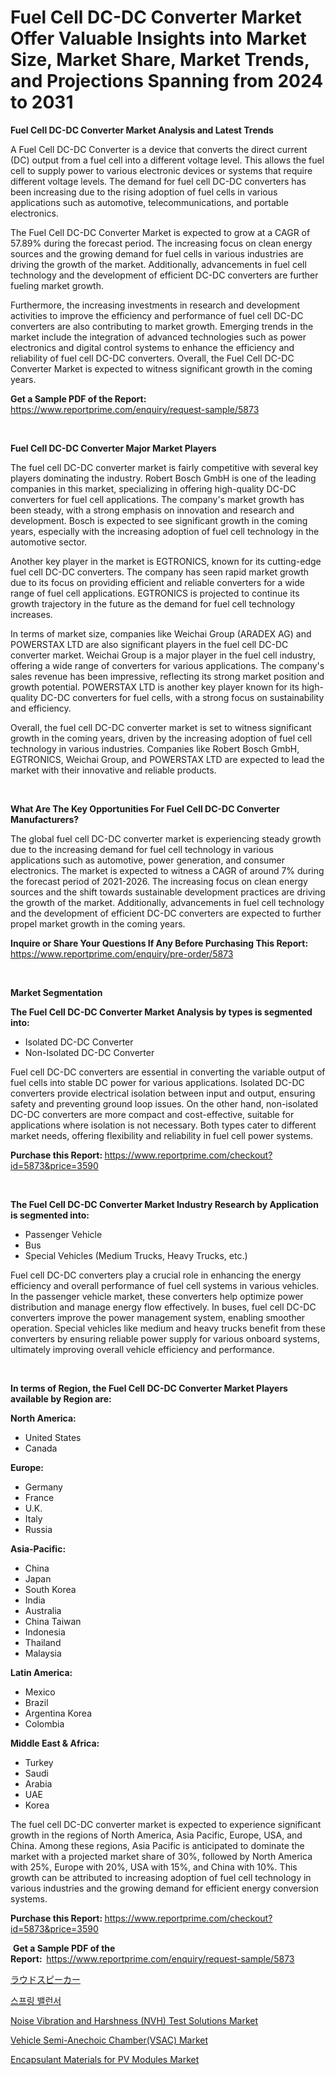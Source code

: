 <p><h1>Fuel Cell DC-DC Converter Market Offer Valuable Insights into Market Size, Market Share, Market Trends, and Projections Spanning from 2024 to 2031</h1></p><p><strong>Fuel Cell DC-DC Converter Market Analysis and Latest Trends</strong></p>
<p><p>A Fuel Cell DC-DC Converter is a device that converts the direct current (DC) output from a fuel cell into a different voltage level. This allows the fuel cell to supply power to various electronic devices or systems that require different voltage levels. The demand for fuel cell DC-DC converters has been increasing due to the rising adoption of fuel cells in various applications such as automotive, telecommunications, and portable electronics.</p><p>The Fuel Cell DC-DC Converter Market is expected to grow at a CAGR of 57.89% during the forecast period. The increasing focus on clean energy sources and the growing demand for fuel cells in various industries are driving the growth of the market. Additionally, advancements in fuel cell technology and the development of efficient DC-DC converters are further fueling market growth. </p><p>Furthermore, the increasing investments in research and development activities to improve the efficiency and performance of fuel cell DC-DC converters are also contributing to market growth. Emerging trends in the market include the integration of advanced technologies such as power electronics and digital control systems to enhance the efficiency and reliability of fuel cell DC-DC converters. Overall, the Fuel Cell DC-DC Converter Market is expected to witness significant growth in the coming years.</p></p>
<p><strong>Get a Sample PDF of the Report:&nbsp;</strong> <a href="https://www.reportprime.com/enquiry/request-sample/5873">https://www.reportprime.com/enquiry/request-sample/5873</a></p>
<p>&nbsp;</p>
<p><strong>Fuel Cell DC-DC Converter Major Market Players</strong></p>
<p><p>The fuel cell DC-DC converter market is fairly competitive with several key players dominating the industry. Robert Bosch GmbH is one of the leading companies in this market, specializing in offering high-quality DC-DC converters for fuel cell applications. The company's market growth has been steady, with a strong emphasis on innovation and research and development. Bosch is expected to see significant growth in the coming years, especially with the increasing adoption of fuel cell technology in the automotive sector.</p><p>Another key player in the market is EGTRONICS, known for its cutting-edge fuel cell DC-DC converters. The company has seen rapid market growth due to its focus on providing efficient and reliable converters for a wide range of fuel cell applications. EGTRONICS is projected to continue its growth trajectory in the future as the demand for fuel cell technology increases.</p><p>In terms of market size, companies like Weichai Group (ARADEX AG) and POWERSTAX LTD are also significant players in the fuel cell DC-DC converter market. Weichai Group is a major player in the fuel cell industry, offering a wide range of converters for various applications. The company's sales revenue has been impressive, reflecting its strong market position and growth potential. POWERSTAX LTD is another key player known for its high-quality DC-DC converters for fuel cells, with a strong focus on sustainability and efficiency.</p><p>Overall, the fuel cell DC-DC converter market is set to witness significant growth in the coming years, driven by the increasing adoption of fuel cell technology in various industries. Companies like Robert Bosch GmbH, EGTRONICS, Weichai Group, and POWERSTAX LTD are expected to lead the market with their innovative and reliable products.</p></p>
<p>&nbsp;</p>
<p><strong>What Are The Key Opportunities For Fuel Cell DC-DC Converter Manufacturers?</strong></p>
<p><p>The global fuel cell DC-DC converter market is experiencing steady growth due to the increasing demand for fuel cell technology in various applications such as automotive, power generation, and consumer electronics. The market is expected to witness a CAGR of around 7% during the forecast period of 2021-2026. The increasing focus on clean energy sources and the shift towards sustainable development practices are driving the growth of the market. Additionally, advancements in fuel cell technology and the development of efficient DC-DC converters are expected to further propel market growth in the coming years.</p></p>
<p><strong>Inquire or Share Your Questions If Any Before Purchasing This Report:</strong> <a href="https://www.reportprime.com/enquiry/pre-order/5873">https://www.reportprime.com/enquiry/pre-order/5873</a></p>
<p>&nbsp;</p>
<p><strong>Market Segmentation</strong></p>
<p><strong>The Fuel Cell DC-DC Converter Market Analysis by types is segmented into:</strong></p>
<p><ul><li>Isolated DC-DC Converter</li><li>Non-Isolated DC-DC Converter</li></ul></p>
<p><p>Fuel cell DC-DC converters are essential in converting the variable output of fuel cells into stable DC power for various applications. Isolated DC-DC converters provide electrical isolation between input and output, ensuring safety and preventing ground loop issues. On the other hand, non-isolated DC-DC converters are more compact and cost-effective, suitable for applications where isolation is not necessary. Both types cater to different market needs, offering flexibility and reliability in fuel cell power systems.</p></p>
<p><strong>Purchase this Report:&nbsp;</strong><a href="https://www.reportprime.com/checkout?id=5873&price=3590">https://www.reportprime.com/checkout?id=5873&price=3590</a></p>
<p>&nbsp;</p>
<p><strong>The Fuel Cell DC-DC Converter Market Industry Research by Application is segmented into:</strong></p>
<p><ul><li>Passenger Vehicle</li><li>Bus</li><li>Special Vehicles (Medium Trucks, Heavy Trucks, etc.)</li></ul></p>
<p><p>Fuel cell DC-DC converters play a crucial role in enhancing the energy efficiency and overall performance of fuel cell systems in various vehicles. In the passenger vehicle market, these converters help optimize power distribution and manage energy flow effectively. In buses, fuel cell DC-DC converters improve the power management system, enabling smoother operation. Special vehicles like medium and heavy trucks benefit from these converters by ensuring reliable power supply for various onboard systems, ultimately improving overall vehicle efficiency and performance.</p></p>
<p>&nbsp;</p>
<p><strong>In terms of Region, the Fuel Cell DC-DC Converter Market Players available by Region are:</strong></p>
<p>
    <p> <strong> North America: </strong>
        <ul>
            <li>United States</li>
            <li>Canada</li>
        </ul>
        </p> 
    <p> <strong> Europe: </strong>
        <ul>
            <li>Germany</li>
            <li>France</li>
            <li>U.K.</li>
            <li>Italy</li>
            <li>Russia</li>
        </ul>
        </p> 
    <p> <strong> Asia-Pacific: </strong>
        <ul>
            <li>China</li>
            <li>Japan</li>
            <li>South Korea</li>
            <li>India</li>
            <li>Australia</li>
            <li>China Taiwan</li>
            <li>Indonesia</li>
            <li>Thailand</li>
            <li>Malaysia</li>
        </ul>
        </p> 
    <p> <strong> Latin America: </strong>
        <ul>
            <li>Mexico</li>
            <li>Brazil</li>
            <li>Argentina Korea</li>
            <li>Colombia</li>
        </ul>
        </p> 
    <p> <strong> Middle East & Africa: </strong>
        <ul>
            <li>Turkey</li>
            <li>Saudi</li>
            <li>Arabia</li>
            <li>UAE</li>
            <li>Korea</li>
        </ul>
    </p>
    </p>
<p><p>The fuel cell DC-DC converter market is expected to experience significant growth in the regions of North America, Asia Pacific, Europe, USA, and China. Among these regions, Asia Pacific is anticipated to dominate the market with a projected market share of 30%, followed by North America with 25%, Europe with 20%, USA with 15%, and China with 10%. This growth can be attributed to increasing adoption of fuel cell technology in various industries and the growing demand for efficient energy conversion systems.</p></p>
<p><strong>Purchase this Report: </strong><a href="https://www.reportprime.com/checkout?id=5873&price=3590">https://www.reportprime.com/checkout?id=5873&price=3590</a></p>
<p>&nbsp;<strong>Get a Sample PDF of the Report:&nbsp;&nbsp;</strong><a href="https://www.reportprime.com/enquiry/request-sample/5873">https://www.reportprime.com/enquiry/request-sample/5873</a></p>
<p><strong></strong></p>
<p><p><a href="https://github.com/efcvopdgkdx128/Market-Research-Report-List-1/blob/main/877365216762.md">ラウドスピーカー</a></p><p><a href="https://github.com/fredrickeglers/Market-Research-Report-List-1/blob/main/229980515731.md">스프링 밸런서</a></p><p><a href="https://issuu.com/reportprime-2/docs/noise-vibration-and-harshness-nvh-test-solutions-m">Noise Vibration and Harshness (NVH) Test Solutions Market</a></p><p><a href="https://issuu.com/reportprime-2/docs/vehicle-semi-anechoic-chambervsac-market-size-2030">Vehicle Semi-Anechoic Chamber(VSAC) Market</a></p><p><a href="https://github.com/derrinmiltonellis35gcl/Market-Research-Report-List-2/blob/main/encapsulant-materials-for-pv-modules-market.md">Encapsulant Materials for PV Modules Market</a></p></p>